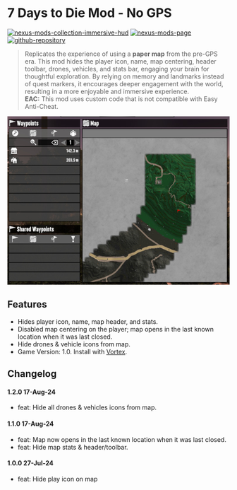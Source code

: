 # 7 Days to Die Mod - No GPS

[![nexus-mods-collection-immersive-hud](https://img.shields.io/badge/Nexus%20Mods%20Collection-Immersive%20HUD%20-orange?style=flat-square&logo=spinrilla)](https://next.nexusmods.com/7daystodie/collections/epfqzi) [![nexus-mods-page](https://img.shields.io/badge/Nexus%20Mod-No%20GPS%20-orange?style=flat-square&logo=spinrilla)](https://www.nexusmods.com/7daystodie/mods/5525) [![github-repository](https://img.shields.io/badge/GitHub-Repository-green?style=flat-square&logo=github)](https://github.com/rdok/7daystodie_mod_no_gps)

> Replicates the experience of using a **paper map** from the pre-GPS era. This mod hides the player icon, name, map centering, header toolbar, drones, vehicles, and stats bar, engaging your brain for thoughtful exploration. By relying on memory and landmarks instead of quest markers, it encourages deeper engagement with the world, resulting in a more enjoyable and immersive experience.  
> **EAC:** This mod uses custom code that is not compatible with Easy Anti-Cheat.

[![No GPS Showcase](https://raw.githubusercontent.com/rdok/7daystodie_mod_no_gps/main/documentation/showcase.jpg)](https://www.nexusmods.com/7daystodie/mods/5525)

## Features
- Hides player icon, name, map header, and stats.
- Disabled map centering on the player; map opens in the last known location when it was last closed.
- Hide drones & vehicle icons from map.
- Game Version: 1.0. Install with [Vortex](https://www.nexusmods.com/about/vortex/).

## Changelog
#### 1.2.0 17-Aug-24
- feat: Hide all drones & vehicles icons from map.
#### 1.1.0 17-Aug-24
- feat: Map now opens in the last known location when it was last closed.
- feat: Hide map stats & header/toolbar.
#### 1.0.0 27-Jul-24
- feat: Hide play icon on map
